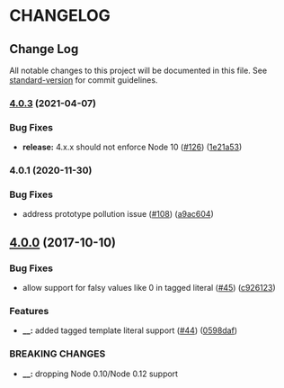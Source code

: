 # CHANGELOG

## Change Log

All notable changes to this project will be documented in this file. See [standard-version](https://github.com/conventional-changelog/standard-version) for commit guidelines.

### [4.0.3](https://www.github.com/yargs/y18n/compare/y18n-v4.0.2...y18n-v4.0.3) \(2021-04-07\)

### Bug Fixes

* **release:** 4.x.x should not enforce Node 10 \([\#126](https://www.github.com/yargs/y18n/issues/126)\) \([1e21a53](https://www.github.com/yargs/y18n/commit/1e21a536e9135d8403a47be88922157a706b7cde)\)

### 4.0.1 \(2020-11-30\)

### Bug Fixes

* address prototype pollution issue \([\#108](https://www.github.com/yargs/y18n/issues/108)\) \([a9ac604](https://www.github.com/yargs/y18n/commit/a9ac604abf756dec9687be3843e2c93bfe581f25)\)

## [4.0.0](https://github.com/yargs/y18n/compare/v3.2.1...v4.0.0) \(2017-10-10\)

### Bug Fixes

* allow support for falsy values like 0 in tagged literal \([\#45](https://github.com/yargs/y18n/issues/45)\) \([c926123](https://github.com/yargs/y18n/commit/c926123)\)

### Features

* **\_\_:** added tagged template literal support \([\#44](https://github.com/yargs/y18n/issues/44)\) \([0598daf](https://github.com/yargs/y18n/commit/0598daf)\)

### BREAKING CHANGES

* **\_\_:** dropping Node 0.10/Node 0.12 support

